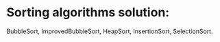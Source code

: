 # Sorting algorithms solution:
BubbleSort, ImprovedBubbleSort, HeapSort, InsertionSort, SelectionSort.

